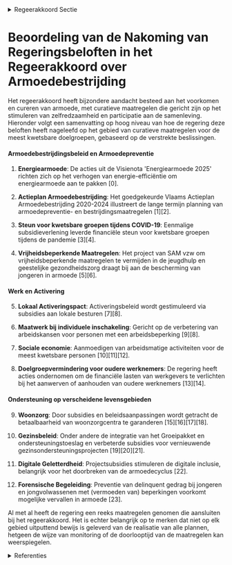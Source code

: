 

<details>
        <summary>Regeerakkoord Sectie </summary>
        <p>2.2.5 Curatieve maatregelen voor de meest kwetsbare doelgroepen Armoede is beter te voorkomen dan te genezen, het stimuleren van de zelfredzaamheid staat dan ook voorop in onze aanpak. Tegelijk zorgen we ervoor dat mensen in armoede kunnen partici-peren aan de samenleving. Deze preventieve en structurele aanpak van armoede is een belang-rijke opdracht voor de betrokken beleids domeinen zoals werk, onderwijs, wonen en welzijn,... Daarnaast is er nood aan een aantal curatieve maatregelen voor bepaalde doelgroepen: Een sterk activeringsbeleid vormt de belangrijkste hefboom om ervoor te zorgen dat mensen niet in armoede terecht komen of er uitraken. Daarom zetten we in op een aanklampend activeringsbeleid met een begeleiding op maat, waarbij iedereen voor wie dit mogelijk is ook verantwoordelijk is om de nodige stappen te zetten. In het hoofdstuk werk en sociale economie worden hiervoor een aantal concrete maatregelen voorgesteld, zoals de gemeen-schapsdienst na maximaal 2 jaar werkloos-heid en de uitrol van individueel en collec-tief maatwerk in de sociale economie. In een versterkte samenwerking tussen VDAB en de lokale besturen volgt elke leefloon-gerechtigde een verplicht traject op maat met een uitdrukkelijke toets op hun werkbereid-heid en waar toepasselijk gemeenschaps-dienst, bv. in het kader van het Geïndivi dua li-seerd Plan voor Maatschappelijke Integratie (GPMI). We voorzien in de autonomie van lokale besturen om consequent sancties toe te passen op leefloongerechtigden die hun medewerking hieraan weigeren en pleiten voor meer positieve financiële prikkels voor lokale besturen die inzetten op activering en integratie van leefloongerechtigden. VDAB en lokale besturen nemen – elk vanuit de eigen opdracht – de regie van deze trajecten voor leefloongerechtigden op. Voor wie geen eigen woning bezit is het betalen van de maandelijkse huur vaak de grootste uitdaging om de eindjes aan elkaar te kunnen knopen. Daarom worden in het hoofdstuk wonen een aantal maatregelen genomen om de sociale en private huur-markt verder te versterken. Zo worden lokale sociale huisvestings-maatschappijen beter ondersteund vanuit de Vlaamse overheid, volgen we gemeenten op die onvoldoende inspanningen leveren voor het bereiken van het bindend sociaal objectief, en worden bijkomende middelen vrijgemaakt om aangepaste sociale woningen te bouwen voor mensen met een beperking en ouderen. Kinderen in armoede help je door het gehele gezin te ondersteunen. Via de lokale gezinscoach ondersteunen we het gehele gezin. Daarnaast zorgen we waar mogelijk voor een automatische toekenning van rechten, in de 1e plaats voor wie er het meest nood aan heeft. In het Groeipakket voorzien we voor elk kind een basisbedrag en een selectieve participatietoeslag, met een sociale toeslag voor gezinnen met een laag inkomen. De verbrede inzet van de sociale toeslagen en de versterkte inzet van de selectieve partici-patietoeslagen zorgt ervoor dat aanzienlijk meer kwetsbare gezinnen gericht bereikt worden. Het Groeipakket vormt zo een belangrijk instrument in de strijd tegen kinderarmoede. We sporen lokale besturen aan om tussen te komen in een passende vrijetijdsbeste-ding voor kinderen die anders onbereikbaar zouden zijn, onder meer met de middelen van het Fonds Vrijetijdsparticipatie. We vragen scholen om actief aan kosten-beheersing te doen door aan het begin van het schooljaar een kostenraming mee te geven en in dialoog te treden met ouders met betalingsmoeilijkheden. De lokale gezinscoach kan hierbij een belangrijke rol spelen. De financiële impact van het overlijden van de partner of gezondheidsproblemen beletten vaak een onbezorgde oude dag voor onze ouderen. We houden ook de kostprijs in de woonzorgcentra onder controle door voorzieningen te stimuleren extra middelen aan te wenden voor zowel extra personeel als een verlaging van de dagprijs. We verhogen de controle op dagprijsverhogingen in de woonzorgcentra en versterken de zorgbudgetten met het oog op een betere betaalbaarheid van de factuur van het woonzorgcentrum. Bij het zorgbudget voor zorgbehoevende ouderen (vroeger THAB) maken we de verschillende budgetcategorieën meer op maat van kwetsbare ouderen. De Vlaamse regering zal er tevens over waken dat het zorgbudget voor ouderen optimaal ten goede komt aan mensen met een beperkte zelfredzaamheid en een beperkt inkomen. Mensen in armoede nemen vaak minder deel aan activiteiten in de gemeenschap, op school, in de buurt. Door hun deelname aan het verengingsleven en vrijwilligerswerk te stimuleren doorbreken we de eenzaam-heid en het sociale isolement van mensen in armoede. In het kader van schuldbemiddeling, budget begeleiding en budgetbeheer zetten we in de begeleiding sterker in op zelf-redzaamheid. Om verdere schuldopbouw te voorkomen sluiten we protocols met de nationale kamer van de gerechtsdeurwaar-ders en zorgen we voor de mogelijkheid van een betere gegevensuitwisseling van lokale besturen en CAW’s met nutsvoorzieningen, telecomoperatoren en kredietinstellingen. Om kinderen in precaire gezinssituaties te helpen en wanneer in voorkomend geval ouders niet zijn ingegaan op een voorstel van budgetbegeleiding, kan één van de mogelijke hefbomen zijn om het tijdelijke beheer van de gezinsbijslag, PVF en andere middelen die ter beschikking worden gesteld voor de ontwikkeling van het kind en ondersteuning van het gezin tijdelijk toe te wijzen aan een derde indien de ouders dit niet kunnen, op voorwaarde dat dit op een juridisch sluitende wijze kan gebeuren. We stimuleren de financiële en digitale geletterdheid: preventief door dit op te nemen in de opleiding basisgeletterdheid in Basiseducatie, maar ook wanneer hulp bij een lokaal bestuur wordt aangevraagd. We gaan na hoe het gesteld is met financiële geletterdheid en voorzien in begeleiding rond de te verwachten kosten en uitgaven. We zetten verder in op de aanpak van dak- en thuisloosheid. We besteden hierbij aandacht aan het hele continuüm van preventie tot en met intensieve begeleiding zoals in projecten als Housing First voor verslaafde daklozen met een multi-proble-matiek, met als principiële voorwaarde het aanvaarden van een gepaste begeleiding vanuit de hulpverlening. Samen met het beleidsdomein Welzijn nemen we maatregelen om diverse moge-lijke verslavingsproblemen vroegtijdig te detecteren en in latere fases ook effectief aan te pakken. We ondersteunen een specifiek en afge-stemd woonbeleid voor bijzondere doel-groepen. Lokale besturen kunnen des -gewenst het initiatief nemen om regionaal af te stemmen over de realisatie van een aanbod van duurzame woonoplossingen. We voorkomen het risico op energie- armoede via de uitrol van de digitale watermeter, het stimuleren van dakisolatie, hoogrendementsglas, isolatie van spouw-muren, enz. Om te voorkomen dat zelfstandigen na een faillissement in armoede terecht komen zorgen we voor een aangepaste begeleiding. We stimuleren duurzaam voedselgebruik. Voedseloverschotten (uit de handel/horeca, veilingen, etc.) worden via de meest optimale verdeelkanalen verzameld en bezorgd aan mensen die financieel kwetsbaar zijn of in armoede(risico) leven. Alleenstaanden en alleenstaande ouders lopen vaak een hoog risico op armoede. Daarom onderzoeken we in diverse relevante beleidsdomeinen zoals wonen en fiscaliteit of nieuwe of bestaande beleidsmaatregelen niet onterecht nadelig uitvallen voor alleenstaanden. Gezondheidsongelijkheid is een belangrijk aandachtspunt in de strijd tegen armoede. We zorgen er voor dat mensen in armoede kunnen kiezen voor een gezonde levensstijl en toetsen onze gezondheidsdoelstellingen systematisch op hun impact op armoede. </p>
        </details> 

# Beoordeling van de Nakoming van Regeringsbeloften in het Regeerakkoord over Armoedebestrijding 

Het regeerakkoord heeft bijzondere aandacht besteed aan het voorkomen en cureren van armoede, met curatieve maatregelen die gericht zijn op het stimuleren van zelfredzaamheid en participatie aan de samenleving. Hieronder volgt een samenvatting op hoog niveau van hoe de regering deze beloften heeft nageleefd op het gebied van curatieve maatregelen voor de meest kwetsbare doelgroepen, gebaseerd op de verstrekte beslissingen.

#### Armoedebestrijdingsbeleid en Armoedepreventie

1. **Energiearmoede**: De acties uit de Visienota 'Energiearmoede 2025' richten zich op het verhogen van energie-efficiëntie om energiearmoede aan te pakken \[0\].

2. **Actieplan Armoedebestrijding**: Het goedgekeurde Vlaams Actieplan Armoedebestrijding 2020-2024 illustreert de lange termijn planning van armoedepreventie- en bestrijdingsmaatregelen \[1\]\[2\].

3. **Steun voor kwetsbare groepen tijdens COVID-19**: Eenmalige subsidieverlening leverde financiële steun voor kwetsbare groepen tijdens de pandemie \[3\]\[4\].

4. **Vrijheidsbeperkende Maatregelen**: Het project van SAM vzw om vrijheidsbeperkende maatregelen te vermijden in de jeugdhulp en geestelijke gezondheidszorg draagt bij aan de bescherming van jongeren in armoede \[5\]\[6\].

#### Werk en Activering

5. **Lokaal Activeringspact**: Activeringsbeleid wordt gestimuleerd via subsidies aan lokale besturen \[7\]\[8\].

6. **Maatwerk bij individuele inschakeling**: Gericht op de verbetering van arbeidskansen voor personen met een arbeidsbeperking \[9\]\[8\].

7. **Sociale economie**: Aanmoedigen van arbeidsmatige activiteiten voor de meest kwetsbare personen \[10\]\[11\]\[12\].

8. **Doelgroepvermindering voor oudere werknemers**: De regering heeft acties ondernomen om de financiële lasten van werkgevers te verlichten bij het aanwerven of aanhouden van oudere werknemers \[13\]\[14\].

#### Ondersteuning op verscheidene levensgebieden

9. **Woonzorg**: Door subsidies en beleidsaanpassingen wordt getracht de betaalbaarheid van woonzorgcentra te garanderen \[15\]\[16\]\[17\]\[18\].

10. **Gezinsbeleid**: Onder andere de integratie van het Groeipakket en ondersteuningstoeslag en verbeterde subsidies voor vernieuwende gezinsondersteuningsprojecten \[19\]\[20\]\[21\].

11. **Digitale Geletterdheid**: Projectsubsidies stimuleren de digitale inclusie, belangrijk voor het doorbreken van de armoedecyclus \[22\].

12. **Forensische Begeleiding**: Preventie van delinquent gedrag bij jongeren en jongvolwassenen met (vermoeden van) beperkingen voorkomt mogelijke vervallen in armoede \[23\].

Al met al heeft de regering een reeks maatregelen genomen die aansluiten bij het regeerakkoord. Het is echter belangrijk op te merken dat niet op elk gebied uitputtend bewijs is geleverd van de realisatie van alle plannen, hetgeen de wijze van monitoring of de doorlooptijd van de maatregelen kan weerspiegelen.

<details>
        <summary> Referenties</summary>
        **[\[0\]](http://themis.vlaanderen.be/id/nieuwsbrief-info/61AF126C364ED9000900043D)** : **(2021-12-10)** Visienota 'Energiearmoede 2025'   In Vlaanderen heeft ongeveer 15% van de gezinnen te kampen met energiearmoede. Bovendien zijn de energieprijzen de laatste tijd sterk gestegen. Het Regeerakkoord 2019... 

**[\[1\]](http://themis.vlaanderen.be/id/resource/6351cc20-4927-11ec-94bb-99a9d1e168fe)** : **(2020-09-25)** Vlaams Actieplan Armoedebestrijding 2020-2024   De Vlaamse Regering keurt het Vlaams Actieplan Armoedebestrijding 2020-2024 goed. Het plan omschrijft de planning van de belangrijkste beleidsmaatregele... 

**[\[2\]]** : **(2020-03-20)** Vlaams Actieplan Armoedebestrijding 2020-2024: doelstellingenkader 

**[\[3\]](http://themis.vlaanderen.be/id/resource/585863f0-4928-11ec-94bb-99a9d1e168fe)** : **(2020-07-10)** COVID-19: Subsidie consumptiebudget kwetsbare doelgroepen Ontwerpbesluit van de Vlaamse Regering tot toekenning van een specifieke subsidie aan de Vlaamse gemeenten, OCMW’s en de Vlaamse Gemeenschapsc... 

**[\[4\]](http://themis.vlaanderen.be/id/nieuwsbrief-info/608A6D03364ED90008000A1F)** : **(2021-04-30)** Plan Vlaamse Veerkracht: versterking mentaal welzijn via acties 'Zorgzame Buurten' Versterking mentaal welzijn: zorgzame buurten  In het kader van het relanceplan Vlaamse Veerkracht enerzijds en het r... 

**[\[5\]](http://themis.vlaanderen.be/id/nieuwsbrief-info/637C851434B8770AF8FDF0A8)** : **(2022-11-25)** SAM vzw: subsidie project 'Omgaan met vrijheidsbeperkende maatregelen' in de residentiële brede jeugdhulp en de residentiële geestelijke gezondheidszorg Ontwerpbesluit van de Vlaamse Regering tot toek... 

**[\[6\]](http://themis.vlaanderen.be/id/resource/f1bb5bb0-4928-11ec-94bb-99a9d1e168fe)** : **(2020-06-19)** Decreet dringende maatregelen armoedebestrijding COVID-19 Bekrachtiging en afkondiging van het decreet tot het nemen van dringende maatregelen met betrekking tot de noodfondsen voor cultuur, jeugd, sp... 

**[\[7\]](http://themis.vlaanderen.be/id/nieuwsbericht/64AE7A650592342F299DBA40)** : **(2023-07-14)** Oproep ‘Lokaal Activeringspact’ leefloongerechtigden   In het kader van de conceptnota 'Flankerende activeringsaanpak voor de verplichte inschrijving van leefloongerechtigden' keurt de Vlaamse Regerin... 

**[\[8\]](http://themis.vlaanderen.be/id/nieuwsbrief-info/618BA473364ED90008000B86)** : **(2021-11-12)** Decreet Maatwerk bij individuele inschakeling Ontwerpdecreet over maatwerk bij individuele inschakeling  Met de maatregel 'Maatwerk bij individuele inschakeling’ wil de Vlaamse overheid de kansen op d... 

**[\[9\]](http://themis.vlaanderen.be/id/nieuwsbrief-info/60DADA19364ED90008000341)** : **(2021-07-02)** Decreet Maatwerk bij individuele inschakeling Voorontwerp van decreet over maatwerk bij individuele inschakeling  Met de maatregel ‘Individueel maatwerk’ wil de Vlaamse Overheid de kansen op de arbeid... 

**[\[10\]](http://themis.vlaanderen.be/id/resource/19aad120-4927-11ec-94bb-99a9d1e168fe)** : **(2020-10-16)** Sociale economie: activeringstrajecten en arbeidsmatige activiteiten Voorontwerp van besluit van de Vlaamse Regering tot wijziging van het besluit van de Vlaamse regering van 8 december 1998 tot uitvo... 

**[\[11\]](http://themis.vlaanderen.be/id/resource/8e2db320-4925-11ec-94bb-99a9d1e168fe)** : **(2021-01-08)** Wijziging uitvoeringsbesluiten decreet over sociale werkplaatsen en decreet over de werk- en zorgtrajecten: activeringstrajecten en arbeidsmatige activiteiten Ontwerpbesluit van de Vlaamse Regering to... 

**[\[12\]](http://themis.vlaanderen.be/id/nieuwsbrief-info/61F131A0D5F0FAFA87AFA589)** : **(2022-01-28)** VIA6: preventieve gezinsondersteuning en adoptie Ontwerpbesluit van de Vlaamse Regering tot wijziging van diverse besluiten van de Vlaamse Regering wat betreft de toepassing van de nieuwe maatregelen ... 

**[\[13\]](http://themis.vlaanderen.be/id/nieuwsbrief-info/618BA2C2364ED90008000B85)** : **(2021-11-12)** Doelgroepverminderingen sociale zekerheidsbijdragen en aanwervingsincentives voor langdurig werkzoekenden Voorontwerp van besluit van de Vlaamse Regering tot wijziging van artikel 6 van het koninklijk... 

**[\[14\]](http://themis.vlaanderen.be/id/nieuwsbrief-info/63A16EE5DBF1CAE811022001)** : **(2022-12-23)** Doelgroepvermindering voor personen zonder recente, duurzame werkervaring en voor oudere werknemers: wijzigingsbesluit Voorontwerp van besluit van de Vlaamse Regering tot wijziging van het koninklijk ... 

**[\[15\]](http://themis.vlaanderen.be/id/nieuwsbrief-info/625FC7F81C4A193816C2F3A7)** : **(2022-04-22)** Wijziging decreet toelagen in het gezinsbeleid: Invoering ondersteuningstoeslag Ontwerpdecreet tot wijziging van het decreet van 27 april 2018 tot regeling van de toelagen in het kader van het gezinsb... 

**[\[16\]](http://themis.vlaanderen.be/id/resource/5f6b5510-4925-11ec-94bb-99a9d1e168fe)** : **(2021-01-22)** Financiering vernieuwend aanbod preventieve gezinsondersteuning Voorontwerp van besluit van de Vlaamse Regering over de financiering van vernieuwend aanbod in de preventieve gezinsondersteuning  In he... 

**[\[17\]](http://themis.vlaanderen.be/id/nieuwsbericht/63ECA1012E929B312AB5D9E9)** : **(2023-02-17)** Diensten gezinszorg: compensatie verlies subsidies Ontwerpbesluit van de Vlaamse Regering tot toekenning van een subsidie aan de diensten voor gezinszorg ter compensatie van het verlies aan subsidies ... 

**[\[18\]](http://themis.vlaanderen.be/id/nieuwsbericht/654B52A89DAB6626D11E625C)** : **(2023-11-10)** Vlaamse sociale bescherming: integratie initiatieven beschut wonen, multidisciplinaire begeleidingsequipes palliatieve verzorging en rolstoeladviesteams Ontwerpbesluit van de Vlaamse Regering tot wijz... 

**[\[19\]](http://themis.vlaanderen.be/id/nieuwsbrief-info/61E7CC11364ED90008000212)** : **(2022-01-21)** Wijziging decreet toelagen in het gezinsbeleid: Invoering ondersteuningstoeslag Voorontwerp van decreet tot wijziging van het decreet van 27 april 2018 tot regeling van de toelagen in het kader van he... 

**[\[20\]](http://themis.vlaanderen.be/id/nieuwsbrief-info/60E7F498364ED90008000A02)** : **(2021-07-09)** Wijziging decreet toelagen in het gezinsbeleid: Invoering ondersteuningstoeslag Voorontwerp van decreet tot wijziging van het decreet van 27 april 2018 tot regeling van de toelagen in het kader van he... 

**[\[21\]](http://themis.vlaanderen.be/id/nieuwsbrief-info/61B853F0364ED90009001010)** : **(2021-12-17)** VIA6: preventieve gezinsondersteuning en adoptie Voorontwerp van besluit van de Vlaamse Regering tot wijziging van diverse besluiten van de Vlaamse Regering wat betreft de toepassing van de nieuwe maa... 

**[\[22\]](http://themis.vlaanderen.be/id/nieuwsbrief-info/61E7C648364ED9000800020D)** : **(2022-01-21)** Vastleggen maatschappelijke uitdagingen in het kader van projectsubsidies sociaal-cultureel volwassenenwerk   De Vlaamse Regering wil binnen de projectregeling van het decreet sociaal- cultureel volwa... 

**[\[23\]](http://themis.vlaanderen.be/id/nieuwsbrief-info/61B852CC364ED90009000F8A)** : **(2021-12-17)** Subsidie preventieve forensische begeleiding ter preventie van delinquent gedrag van jongeren en jongvolwassenen met (vermoeden van) beperkingen Ontwerpbesluit van de Vlaamse Regering over de subsidië... 
        </details> 

